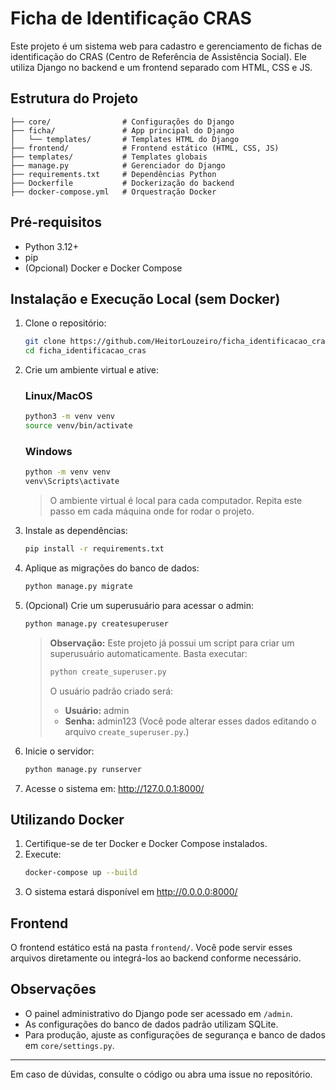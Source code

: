# Ficha de Identificação CRAS

Este projeto é um sistema web para cadastro e gerenciamento de fichas de identificação do CRAS (Centro de Referência de Assistência Social). Ele utiliza Django no backend e um frontend separado com HTML, CSS e JS.

## Estrutura do Projeto

```
├── core/                # Configurações do Django
├── ficha/               # App principal do Django
│   └── templates/       # Templates HTML do Django
├── frontend/            # Frontend estático (HTML, CSS, JS)
├── templates/           # Templates globais
├── manage.py            # Gerenciador do Django
├── requirements.txt     # Dependências Python
├── Dockerfile           # Dockerização do backend
├── docker-compose.yml   # Orquestração Docker
```

## Pré-requisitos

- Python 3.12+
- pip
- (Opcional) Docker e Docker Compose

## Instalação e Execução Local (sem Docker)

1. Clone o repositório:
   ```bash
   git clone https://github.com/HeitorLouzeiro/ficha_identificacao_cras.git
   cd ficha_identificacao_cras
   ```
2. Crie um ambiente virtual e ative:
   
   ### Linux/MacOS
   ```bash
   python3 -m venv venv
   source venv/bin/activate
   ```
   
   ### Windows
   ```cmd
   python -m venv venv
   venv\Scripts\activate
   ```
   
   > O ambiente virtual é local para cada computador. Repita este passo em cada máquina onde for rodar o projeto.
3. Instale as dependências:
   ```bash
   pip install -r requirements.txt
   ```
4. Aplique as migrações do banco de dados:
   ```bash
   python manage.py migrate
   ```
5. (Opcional) Crie um superusuário para acessar o admin:
   ```bash
   python manage.py createsuperuser
   ```
   
   > **Observação:** Este projeto já possui um script para criar um superusuário automaticamente. Basta executar:
   > ```bash
   > python create_superuser.py
   > ```
   > O usuário padrão criado será:
   > - **Usuário:** admin
   > - **Senha:** admin123
   > (Você pode alterar esses dados editando o arquivo `create_superuser.py`.)
6. Inicie o servidor:
   ```bash
   python manage.py runserver
   ```
7. Acesse o sistema em: http://127.0.0.1:8000/

## Utilizando Docker

1. Certifique-se de ter Docker e Docker Compose instalados.
2. Execute:
   ```bash
   docker-compose up --build
   ```
3. O sistema estará disponível em http://0.0.0.0:8000/

## Frontend

O frontend estático está na pasta `frontend/`. Você pode servir esses arquivos diretamente ou integrá-los ao backend conforme necessário.

## Observações

- O painel administrativo do Django pode ser acessado em `/admin`.
- As configurações do banco de dados padrão utilizam SQLite.
- Para produção, ajuste as configurações de segurança e banco de dados em `core/settings.py`.

---

Em caso de dúvidas, consulte o código ou abra uma issue no repositório.
